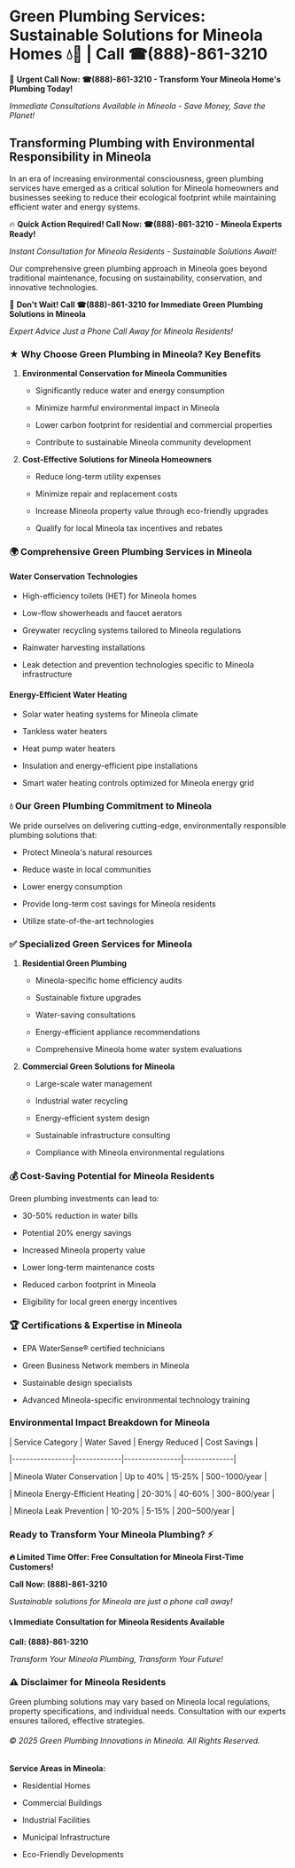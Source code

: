 # Green Plumbing Services: Sustainable Solutions for Mineola Homes 💧🌿 | Call ☎(888)-861-3210

🚨 **Urgent Call Now: ☎(888)-861-3210 - Transform Your Mineola Home's Plumbing Today!**
*Immediate Consultations Available in Mineola - Save Money, Save the Planet!*

## Transforming Plumbing with Environmental Responsibility in Mineola

In an era of increasing environmental consciousness, green plumbing services have emerged as a critical solution for Mineola homeowners and businesses seeking to reduce their ecological footprint while maintaining efficient water and energy systems. 

🔥 **Quick Action Required! Call Now: ☎(888)-861-3210 - Mineola Experts Ready!**
*Instant Consultation for Mineola Residents - Sustainable Solutions Await!*

Our comprehensive green plumbing approach in Mineola goes beyond traditional maintenance, focusing on sustainability, conservation, and innovative technologies.

🚨 **Don't Wait! Call ☎(888)-861-3210 for Immediate Green Plumbing Solutions in Mineola**
*Expert Advice Just a Phone Call Away for Mineola Residents!*

### ★ Why Choose Green Plumbing in Mineola? Key Benefits

1. **Environmental Conservation for Mineola Communities** 
   - Significantly reduce water and energy consumption
   - Minimize harmful environmental impact in Mineola
   - Lower carbon footprint for residential and commercial properties
   - Contribute to sustainable Mineola community development

2. **Cost-Effective Solutions for Mineola Homeowners** 
   - Reduce long-term utility expenses
   - Minimize repair and replacement costs
   - Increase Mineola property value through eco-friendly upgrades
   - Qualify for local Mineola tax incentives and rebates

### 🌍 Comprehensive Green Plumbing Services in Mineola

#### Water Conservation Technologies
- High-efficiency toilets (HET) for Mineola homes
- Low-flow showerheads and faucet aerators
- Greywater recycling systems tailored to Mineola regulations
- Rainwater harvesting installations
- Leak detection and prevention technologies specific to Mineola infrastructure

#### Energy-Efficient Water Heating
- Solar water heating systems for Mineola climate
- Tankless water heaters
- Heat pump water heaters
- Insulation and energy-efficient pipe installations
- Smart water heating controls optimized for Mineola energy grid

### 💧 Our Green Plumbing Commitment to Mineola

We pride ourselves on delivering cutting-edge, environmentally responsible plumbing solutions that:
- Protect Mineola's natural resources
- Reduce waste in local communities
- Lower energy consumption
- Provide long-term cost savings for Mineola residents
- Utilize state-of-the-art technologies

### ✅ Specialized Green Services for Mineola

1. **Residential Green Plumbing**
   - Mineola-specific home efficiency audits
   - Sustainable fixture upgrades
   - Water-saving consultations
   - Energy-efficient appliance recommendations
   - Comprehensive Mineola home water system evaluations

2. **Commercial Green Solutions for Mineola**
   - Large-scale water management
   - Industrial water recycling
   - Energy-efficient system design
   - Sustainable infrastructure consulting
   - Compliance with Mineola environmental regulations

### 💰 Cost-Saving Potential for Mineola Residents

Green plumbing investments can lead to:
- 30-50% reduction in water bills
- Potential 20% energy savings
- Increased Mineola property value
- Lower long-term maintenance costs
- Reduced carbon footprint in Mineola
- Eligibility for local green energy incentives

### 🏆 Certifications & Expertise in Mineola

- EPA WaterSense® certified technicians
- Green Business Network members in Mineola
- Sustainable design specialists
- Advanced Mineola-specific environmental technology training

### Environmental Impact Breakdown for Mineola

| Service Category | Water Saved | Energy Reduced | Cost Savings |
|-----------------|-------------|----------------|--------------|
| Mineola Water Conservation | Up to 40% | 15-25% | $500-$1000/year |
| Mineola Energy-Efficient Heating | 20-30% | 40-60% | $300-$800/year |
| Mineola Leak Prevention | 10-20% | 5-15% | $200-$500/year |

### Ready to Transform Your Mineola Plumbing? ⚡

**🔥 Limited Time Offer: Free Consultation for Mineola First-Time Customers!**

**Call Now: (888)-861-3210**
*Sustainable solutions for Mineola are just a phone call away!*

#### 📞 Immediate Consultation for Mineola Residents Available

**Call: (888)-861-3210**
*Transform Your Mineola Plumbing, Transform Your Future!*

### ⚠️ Disclaimer for Mineola Residents

Green plumbing solutions may vary based on Mineola local regulations, property specifications, and individual needs. Consultation with our experts ensures tailored, effective strategies.

###### © 2025 Green Plumbing Innovations in Mineola. All Rights Reserved.

**Service Areas in Mineola:** 
- Residential Homes
- Commercial Buildings
- Industrial Facilities
- Municipal Infrastructure
- Eco-Friendly Developments